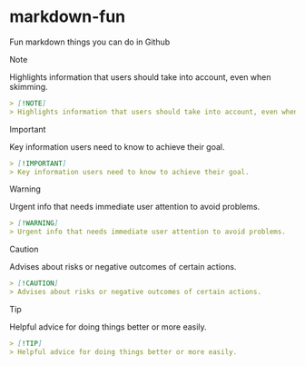 # markdown-fun
Fun markdown things you can do in Github

> [!NOTE]
> Highlights information that users should take into account, even when skimming.
```md
> [!NOTE]
> Highlights information that users should take into account, even when skimming.
```

> [!IMPORTANT]
> Key information users need to know to achieve their goal.
```md
> [!IMPORTANT]
> Key information users need to know to achieve their goal.
```

> [!WARNING]
> Urgent info that needs immediate user attention to avoid problems.
```md
> [!WARNING]
> Urgent info that needs immediate user attention to avoid problems.
```

> [!CAUTION]
> Advises about risks or negative outcomes of certain actions.
```md
> [!CAUTION]
> Advises about risks or negative outcomes of certain actions.
```

> [!TIP]
> Helpful advice for doing things better or more easily.
```md
> [!TIP]
> Helpful advice for doing things better or more easily.
```
